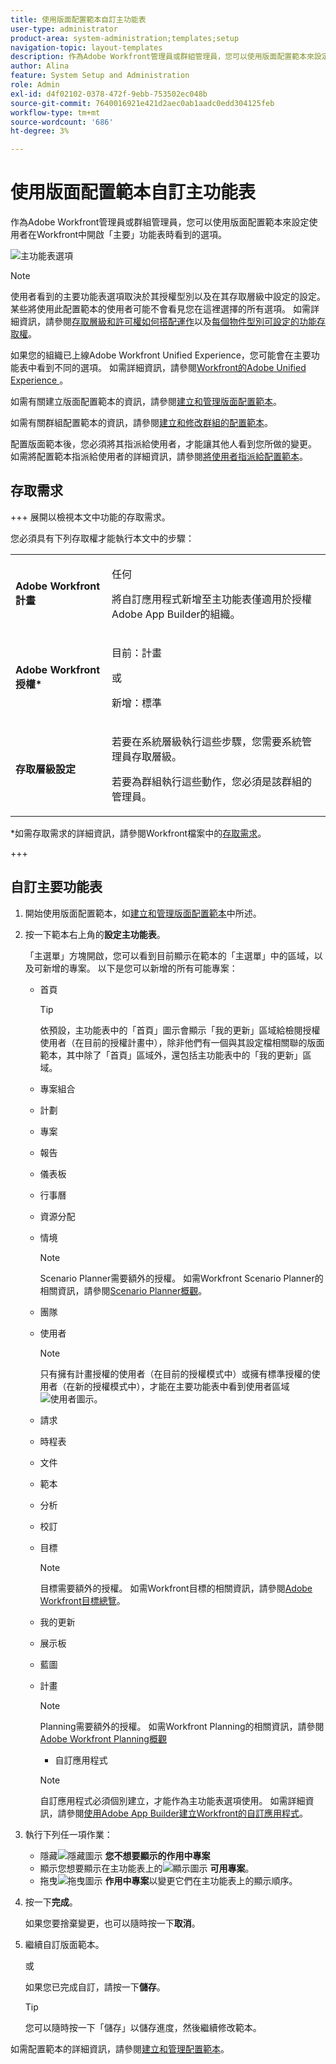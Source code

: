 ```yaml
---
title: 使用版面配置範本自訂主功能表
user-type: administrator
product-area: system-administration;templates;setup
navigation-topic: layout-templates
description: 作為Adobe Workfront管理員或群組管理員，您可以使用版面配置範本來設定使用者在Workfront中開啟「主要」功能表時看到的選項。
author: Alina
feature: System Setup and Administration
role: Admin
exl-id: d4f02102-0378-472f-9ebb-753502ec048b
source-git-commit: 7640016921e421d2aec0ab1aadc0edd304125feb
workflow-type: tm+mt
source-wordcount: '686'
ht-degree: 3%

---
```


# 使用版面配置範本自訂主功能表

<!--Audited: 01/2024-->

作為Adobe Workfront管理員或群組管理員，您可以使用版面配置範本來設定使用者在Workfront中開啟「主要」功能表時看到的選項。

![主功能表選項](assets/main-menu-with-blueprints-no-branding.png)

>[!NOTE]
>
>使用者看到的主要功能表選項取決於其授權型別以及在其存取層級中設定的設定。 某些將使用此配置範本的使用者可能不會看見您在這裡選擇的所有選項。 如需詳細資訊，請參閱[存取層級和許可權如何搭配運作](../../../administration-and-setup/add-users/access-levels-and-object-permissions/how-access-levels-permissions-work-together.md)以及[每個物件型別可設定的功能存取權](../../../administration-and-setup/add-users/access-levels-and-object-permissions/configurable-functionality-in-each-access-level-by-object-type.md)。
>
>如果您的組織已上線Adobe Workfront Unified Experience，您可能會在主要功能表中看到不同的選項。 如需詳細資訊，請參閱[Workfront的Adobe Unified Experience ](/help/quicksilver/workfront-basics/navigate-workfront/workfront-navigation/adobe-unified-experience.md)。

如需有關建立版面配置範本的資訊，請參閱[建立和管理版面配置範本](../use-layout-templates/create-and-manage-layout-templates.md)。

如需有關群組配置範本的資訊，請參閱[建立和修改群組的配置範本](../../../administration-and-setup/manage-groups/work-with-group-objects/create-and-modify-a-groups-layout-templates.md)。

配置版面範本後，您必須將其指派給使用者，才能讓其他人看到您所做的變更。 如需將配置範本指派給使用者的詳細資訊，請參閱[將使用者指派給配置範本](../use-layout-templates/assign-users-to-layout-template.md)。

## 存取需求

+++ 展開以檢視本文中功能的存取需求。

您必須具有下列存取權才能執行本文中的步驟：

<table style="table-layout:auto"> 
 <col> 
 <col> 
 <tbody> 
  <tr> 
   <td role="rowheader"><strong>Adobe Workfront計畫</strong></td> 
   <td><p>任何</p>

<p>將自訂應用程式新增至主功能表僅適用於授權Adobe App Builder的組織。</p></td> 
  </tr> 
  <tr> 
   <td role="rowheader"><strong>Adobe Workfront授權*</strong></td> 
   <td><p>目前：計畫</p>
   或
   <p>新增：標準</p></td> 
  </tr> 
  <tr> 
   <td role="rowheader"><strong>存取層級設定</strong></td> 
   <td> <p>若要在系統層級執行這些步驟，您需要系統管理員存取層級。</p>
    <p>若要為群組執行這些動作，您必須是該群組的管理員。</p> 
     </td> 
  </tr> 
 </tbody> 
</table>

*如需存取需求的詳細資訊，請參閱Workfront檔案中的[存取需求](/help/quicksilver/administration-and-setup/add-users/access-levels-and-object-permissions/access-level-requirements-in-documentation.md)。

+++

## 自訂主要功能表

1. 開始使用版面配置範本，如[建立和管理版面配置範本](../../../administration-and-setup/customize-workfront/use-layout-templates/create-and-manage-layout-templates.md)中所述。
1. 按一下範本右上角的&#x200B;**設定主功能表**。

   「主選單」方塊開啟，您可以看到目前顯示在範本的「主選單」中的區域，以及可新增的專案。 以下是您可以新增的所有可能專案：
   * 首頁

     >[!TIP]
     >
     >依預設，主功能表中的「首頁」圖示會顯示「我的更新」區域給檢閱授權使用者（在目前的授權計畫中），除非他們有一個與其設定檔相關聯的版面範本，其中除了「首頁」區域外，還包括主功能表中的「我的更新」區域。

   * 專案組合
   * 計劃
   * 專案
   * 報告
   * 儀表板
   * 行事曆
   * 資源分配
   * 情境

     >[!NOTE]
     >
     >Scenario Planner需要額外的授權。 如需Workfront Scenario Planner的相關資訊，請參閱[Scenario Planner概觀](../../../scenario-planner/scenario-planner-overview.md)。

   * 團隊
   * 使用者

     >[!NOTE]
     >
     >只有擁有計畫授權的使用者（在目前的授權模式中）或擁有標準授權的使用者（在新的授權模式中），才能在主要功能表中看到使用者區域![使用者圖示](assets/users-icon-in-main-menu.png)。

   * 請求
   * 時程表
   * 文件
   * 範本
   * 分析
   * 校訂
   * 目標

     >[!NOTE]
     >
     >目標需要額外的授權。 如需Workfront目標的相關資訊，請參閱[Adobe Workfront目標總覽](../../../workfront-goals/goal-management/wf-goals-overview.md)。

   * 我的更新
   * 展示板
   * 藍圖
   * 計畫

     >[!NOTE]
     >
     >Planning需要額外的授權。 如需Workfront Planning的相關資訊，請參閱[Adobe Workfront Planning概觀](/help/quicksilver/planning/general/planning-overview.md)
      * 自訂應用程式

     >[!NOTE]
     >
     > 自訂應用程式必須個別建立，才能作為主功能表選項使用。 如需詳細資訊，請參閱[使用Adobe App Builder建立Workfront的自訂應用程式](/help/quicksilver/app-builder/app-builder.md)。


1. 執行下列任一項作業：

   * 隱藏![隱藏圖示](assets/remove-icon---x-in-circle.png) **您不想要顯示的作用中專案**
   * 顯示您想要顯示在主功能表上的![顯示圖示](assets/add-icon-plus-in-circle.png) **可用專案**。
   * 拖曳![拖曳圖示](assets/move-icon---dots.png) **作用中專案**&#x200B;以變更它們在主功能表上的顯示順序。

1. 按一下&#x200B;**完成**。

   如果您要捨棄變更，也可以隨時按一下&#x200B;**取消**。

1. 繼續自訂版面範本。

   或

   如果您已完成自訂，請按一下&#x200B;**儲存**。

   >[!TIP]
   >
   >您可以隨時按一下「儲存」以儲存進度，然後繼續修改範本。

如需配置範本的詳細資訊，請參閱[建立和管理配置範本](../../../administration-and-setup/customize-workfront/use-layout-templates/create-and-manage-layout-templates.md)。
